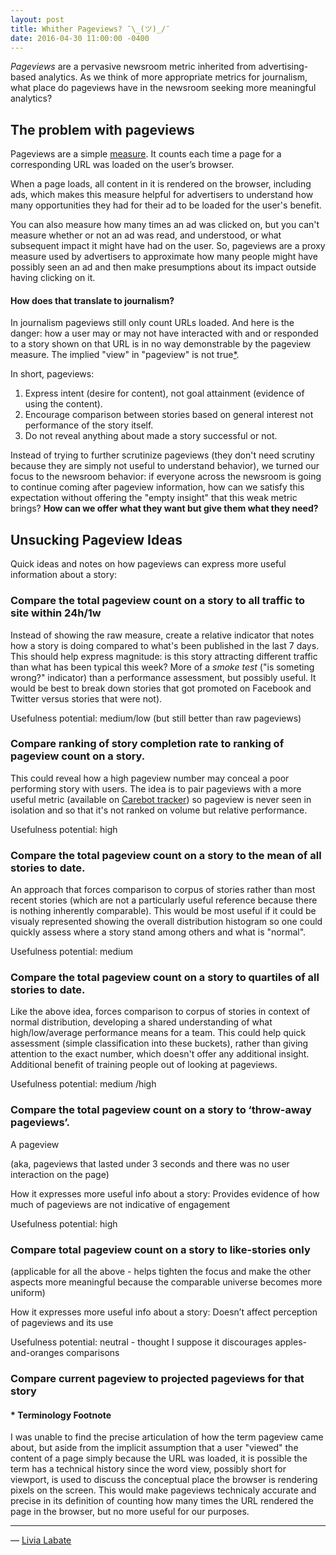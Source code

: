 ```yaml
---
layout: post
title: Whither Pageviews? ¯\_(ツ)_/¯ 
date: 2016-04-30 11:00:00 -0400
---
```


*Pageviews* are a pervasive newsroom metric inherited from advertising-based analytics. As we think of more appropriate metrics for journalism, what place do pageviews have in the newsroom seeking more meaningful analytics?

## The problem with pageviews

Pageviews are a simple [measure](https://thecarebot.github.io/metrics-measures-and-indicators/#measures). It counts each time a page for a corresponding URL was loaded on the user’s browser.

When a page loads, all content in it is rendered on the browser, including ads, which makes this measure helpful for advertisers to understand how many opportunities they had for their ad to be loaded for the user's benefit.

You can also measure how many times an ad was clicked on, but you can't measure whether or not an ad was read, and understood, or what subsequent impact it might have had on the user. So, pageviews are a proxy measure used by advertisers to approximate how many people might have possibly seen an ad and then make presumptions about its impact outside having clicking on it.

#### How does that translate to journalism? 

In journalism pageviews still only count URLs loaded. And here is the danger: how a user may or may not have interacted with and or responded to a story shown on that URL is in no way demonstrable by the pageview measure. The implied "view" in "pageview" is not true[*](#footnote).

In short, pageviews:
1. Express intent (desire for content), not goal attainment (evidence of using the content).
2. Encourage comparison between stories based on general interest not performance of the story itself.
3. Do not reveal anything about made a story successful or not.

Instead of trying to further scrutinize pageviews (they don't need scrutiny because they are simply not useful to understand behavior), we turned our focus to the newsroom behavior: if everyone across the newsroom is going to continue coming after pageview information, how can we satisfy this expectation without offering the "empty insight" that this weak metric brings? **How can we offer what they want but give them what they need?** 

## Unsucking Pageview Ideas

Quick ideas and notes on how pageviews can express more useful information about a story: 

### Compare the total pageview count on a story to all traffic to site within 24h/1w

Instead of showing the raw measure, create a relative indicator that notes how a story is doing compared to what's been published in the last 7 days. This should help express magnitude: is this story attracting different traffic than what has been typical this week? More of a *smoke test* ("is someting wrong?" indicator) than a performance assessment, but possibly useful. It would be best to break down stories that got promoted on Facebook and Twitter versus stories that were not).

Usefulness potential: medium/low (but still better than raw pageviews)

### Compare ranking of story completion rate to ranking of pageview count on a story.

This could reveal how a high pageview number may conceal a poor performing story with users. The idea is to pair pageviews with a more useful metric (available on [Carebot tracker](https://github.com/thecarebot/carebot-tracker)) so pageview is never seen in isolation and so that it's not ranked on volume but relative performance.

Usefulness potential: high

### Compare the total pageview count on a story to the mean of all stories to date.

An approach that forces comparison to corpus of stories rather than most recent stories (which are not a particularly useful reference because there is nothing inherently comparable). This would be most useful if it could be visualy represented showing the overall distribution histogram so one could quickly assess where a story stand among others and what is "normal". 

Usefulness potential: medium

### Compare the total pageview count on a story to quartiles of all stories to date.

Like the above idea, forces comparison to corpus of stories in context of normal distribution, developing a shared understanding of what high/low/average performance means for a team. This could help quick assessment (simple classification into these buckets), rather than giving attention to the exact number, which doesn't offer any additional insight. Additional benefit of training people out of looking at pageviews.

Usefulness potential: medium /high

### Compare the total pageview count on a story to ‘throw-away pageviews’.

A pageview



(aka, pageviews that lasted under 3 seconds and there was no user interaction on the page)

How it expresses more useful info about a story:
Provides evidence of how much of pageviews are not indicative of engagement

Usefulness potential: high

### Compare total pageview count on a story to like-stories only

(applicable for all the above - helps tighten the focus and make the other aspects more meaningful because the comparable universe becomes more uniform)

How it expresses more useful info about a story:
Doesn’t affect perception of pageviews and its use

Usefulness potential: neutral - thought I suppose it discourages apples-and-oranges comparisons


### Compare current pageview to projected pageviews for that story




#### \* Terminology Footnote

I was unable to find the precise articulation of how the term pageview came about, but aside from the implicit assumption that a user "viewed" the content of a page simply because the URL was loaded, it is possible the term has a technical history since the word view, possibly short for viewport, is used to discuss the conceptual place the browser is rendering pixels on the screen. This would make pageviews technicaly accurate and precise in its definition of counting how many times the URL rendered the page in the browser, but no more useful for our purposes.

---

— [Livia Labate](http://twitter.com/livlab)



